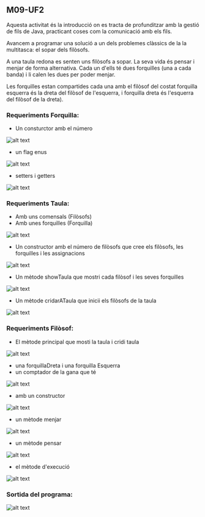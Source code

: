 ## M09-UF2
Aquesta activitat és la introducció  on es tracta de profunditzar amb la gestió de fils de Java, practicant coses com la comunicació amb els fils.

Avancem a programar una solució a un dels problemes clàssics de la la multitasca: el sopar dels filòsofs.

A una taula redona es senten uns filòsofs a sopar. La seva vida és pensar i menjar de forma alternativa. Cada un d'ells té dues forquilles (una a cada banda) i li calen les dues per poder menjar. 

Les forquilles estan compartides cada una amb el filòsof del costat forquilla esquerra és la dreta del filòsof de l'esquerra, i forquilla dreta és l'esquerra del filòsof de la dreta). 


### Requeriments Forquilla: 
- Un consturctor amb el número 

![alt text](imatges/image.png)

- un flag enus 

![alt text](imatges/image2.png)

- setters i getters 

![alt text](imatges/image3.png)

### Requeriments Taula: 
- Amb uns comensals (Filòsofs)
- Amb unes forquilles (Forquilla)

![alt text](imatges/image4.png)

- Un constructor amb el número de filòsofs que cree els filòsofs, les forquilles i les assignacions 

![alt text](imatges/image5.png)

- Un mètode showTaula que mostri cada filòsof i les seves forquilles 

![alt text](imatges/image6.png)

- Un mètode cridarATaula que inicii els filòsofs de la taula 

![alt text](imatges/image7.png)

### Requeriments Filòsof: 
- El mètode principal que mosti la taula i cridi taula

![alt text](imatges/image13.png)

- una forquillaDreta i una forquilla Esquerra 
- un comptador de la gana que té 

![alt text](imatges/image10.png)

- amb un constructor

![alt text](imatges/image9.png)


- un mètode menjar

![alt text](imatges/image14.png)

- un mètode pensar

![alt text](imatges/image8.png)

- el mètode d'execució 

![alt text](imatges/image11.png)

### Sortida del programa:

![alt text](imatges/image12.png)